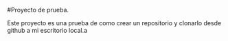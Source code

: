 #Proyecto de prueba.

Este proyecto es una prueba de como crear un repositorio y clonarlo desde github a mi escritorio local.a
